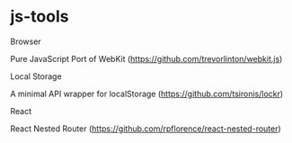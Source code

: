 js-tools
========

Browser

Pure JavaScript Port of WebKit (https://github.com/trevorlinton/webkit.js)

Local Storage

A minimal API wrapper for localStorage (https://github.com/tsironis/lockr)

React

React Nested Router (https://github.com/rpflorence/react-nested-router)
